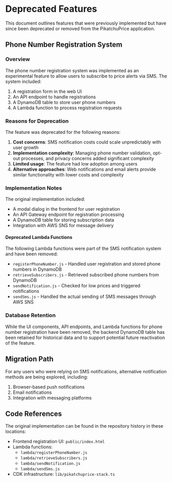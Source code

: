 # Deprecated Features

This document outlines features that were previously implemented but have since been deprecated or removed from the PikatchuPrice application.

## Phone Number Registration System

### Overview

The phone number registration system was implemented as an experimental feature to allow users to subscribe to price alerts via SMS. The system included:

1. A registration form in the web UI
2. An API endpoint to handle registrations
3. A DynamoDB table to store user phone numbers
4. A Lambda function to process registration requests

### Reasons for Deprecation

The feature was deprecated for the following reasons:

1. **Cost concerns**: SMS notification costs could scale unpredictably with user growth
2. **Implementation complexity**: Managing phone number validation, opt-out processes, and privacy concerns added significant complexity
3. **Limited usage**: The feature had low adoption among users
4. **Alternative approaches**: Web notifications and email alerts provide similar functionality with lower costs and complexity

### Implementation Notes

The original implementation included:

- A modal dialog in the frontend for user registration
- An API Gateway endpoint for registration processing
- A DynamoDB table for storing subscription data
- Integration with AWS SNS for message delivery

#### Deprecated Lambda Functions

The following Lambda functions were part of the SMS notification system and have been removed:

- `registerPhoneNumber.js` - Handled user registration and stored phone numbers in DynamoDB
- `retrieveSubscribers.js` - Retrieved subscribed phone numbers from DynamoDB
- `sendNotification.js` - Checked for low prices and triggered notifications
- `sendSms.js` - Handled the actual sending of SMS messages through AWS SNS

### Database Retention

While the UI components, API endpoints, and Lambda functions for phone number registration have been removed, the backend DynamoDB table has been retained for historical data and to support potential future reactivation of the feature.

## Migration Path

For any users who were relying on SMS notifications, alternative notification methods are being explored, including:

1. Browser-based push notifications
2. Email notifications
3. Integration with messaging platforms

## Code References

The original implementation can be found in the repository history in these locations:

- Frontend registration UI: `public/index.html`
- Lambda functions: 
  - `lambda/registerPhoneNumber.js`
  - `lambda/retrieveSubscribers.js`
  - `lambda/sendNotification.js`
  - `lambda/sendSms.js`
- CDK infrastructure: `lib/pikatchuprice-stack.ts` 